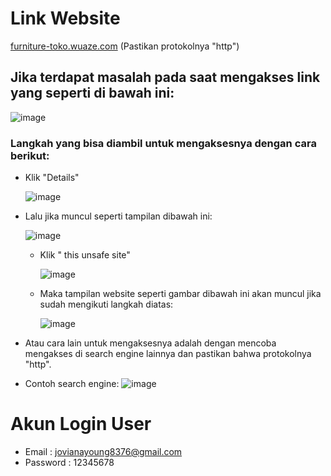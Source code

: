# Link Website
[furniture-toko.wuaze.com](http://furniture-toko.wuaze.com/) (Pastikan protokolnya "http")


## Jika terdapat masalah pada saat mengakses link yang seperti di bawah ini:
![image](https://github.com/JovianaYoung/2209116012_Joviana-Young_Mini-Project-3_Praktikum-WEB/assets/124419335/4cc661b0-cce0-4ee3-bdfe-5267f0613121)

### Langkah yang bisa diambil untuk mengaksesnya dengan cara berikut:
- Klik "Details"
  
  ![image](https://github.com/JovianaYoung/2209116012_Joviana-Young_Mini-Project-3_Praktikum-WEB/assets/124419335/a7bf7e30-da75-4712-a415-b547da6e6ada)
  
- Lalu jika muncul seperti tampilan dibawah ini:
  
  ![image](https://github.com/JovianaYoung/2209116012_Joviana-Young_Mini-Project-3_Praktikum-WEB/assets/124419335/afefdb21-83cd-4d0e-b6cd-e8fc418e8a9f)
  
  - Klik " this unsafe site"
    
    ![image](https://github.com/JovianaYoung/2209116012_Joviana-Young_Mini-Project-3_Praktikum-WEB/assets/124419335/df76e598-8270-45e2-9114-5079028ce167)

  - Maka tampilan website seperti gambar dibawah ini akan muncul jika sudah mengikuti langkah diatas:
    
    ![image](https://github.com/JovianaYoung/2209116012_Joviana-Young_Mini-Project-3_Praktikum-WEB/assets/124419335/55d4c5b2-c04f-4b09-a8f8-3bf3e3120609)

- Atau cara lain untuk mengaksesnya adalah dengan mencoba mengakses di search engine lainnya dan pastikan bahwa protokolnya "http".
  
- Contoh search engine:
   ![image](https://github.com/JovianaYoung/2209116012_Joviana-Young_Mini-Project-3_Praktikum-WEB/assets/124419335/f4bd6d59-4cc7-4e6c-ad8a-5fe74cbd3f2f)


# Akun Login User
- Email : jovianayoung8376@gmail.com
- Password : 12345678
